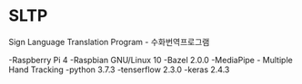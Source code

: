 # SLTP
Sign Language Translation Program - 수화번역프로그램

<development environment>
-Raspberry Pi 4
-Raspbian GNU/Linux 10
-Bazel 2.0.0
-MediaPipe - Multiple Hand Tracking
-python 3.7.3
-tenserflow 2.3.0
-keras 2.4.3
